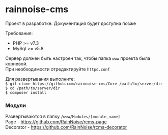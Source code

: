# rainnoise-cms
Проект в разработке. Документация будет доступна позже

Требования:   
- PHP >= v7.3   
- MySql >= v5.8   

Сервер должен быть настроен так, чтобы папка `www` проекта была корневой.   
При необходимости отредактируйте `httpd.conf`   

Для развертывания выполните:   
`$ git clone https://github.com/rainnoise-cms/Core /path/to/server/dir`  
`$ cd /path/to/server/dir`  
`$ composer install`  


### Модули  
Развертываются в папку `/www/Modules/[module_name]`  
Page - https://github.com/RainNoise/rcms-page  
Decorator - https://github.com/RainNoise/rcms-decorator
